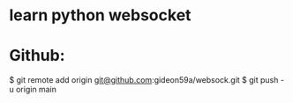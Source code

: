 # learn python websocket

# Github:
$ git remote add origin git@github.com:gideon59a/websock.git
$ git push -u origin main
